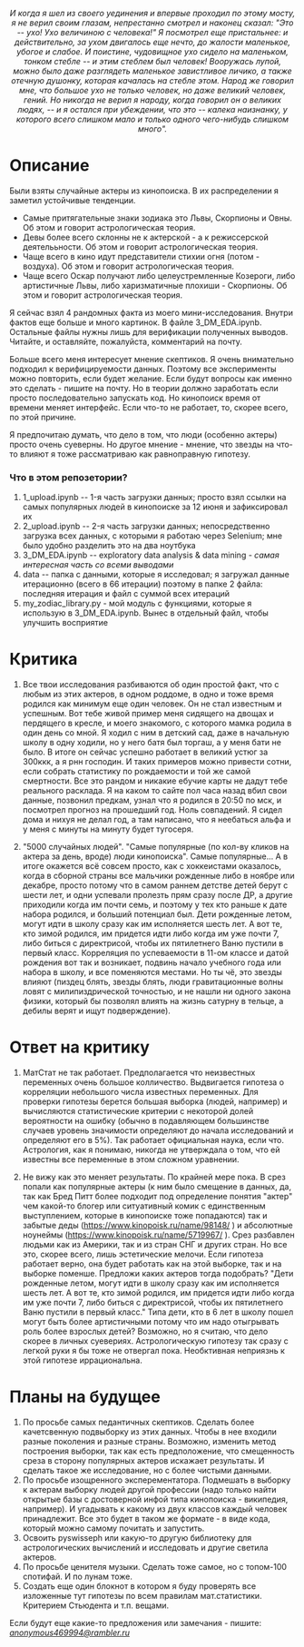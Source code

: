 
*<center>И когда я шел из своего уединения и впервые проходил по этому мосту, я не верил своим глазам, непрестанно смотрел и наконец сказал: "Это -- ухо! Ухо величиною с человека!" Я посмотрел еще пристальнее: и действительно, за ухом двигалось еще нечто, до жалости маленькое, убогое и слабое. И поистине, чудовищное ухо сидело на маленьком, тонком стебле -- и этим стеблем был человек! Вооружась лупой, можно было даже разглядеть маленькое завистливое личико, а также отечную душонку, которая качалась на стебле этом. Народ же говорил мне, что большое ухо не только человек, но даже великий человек, гений. Но никогда не верил я народу, когда говорил он о великих людях, -- и я остался при убеждении, что это -- калека наизнанку, у которого всего слишком мало и только одного чего-нибудь слишком много".</center>*


# Описание
Были взяты случайные актеры из кинопоиска. В их распределении я заметил устойчивые тенденции.

- Самые притягательные знаки зодиака это Львы, Скорпионы и Овны. Об этом и говорит астрологическая теория.
- Девы более всего склонны не к актерской - а к режиссерской деятелььности. Об этом и говорит астрологическая теория.
- Чаще всего в кино идут представители стихии огня (потом - воздуха). Об этом и говорит астрологическая теория.
- Чаще всего Оскар получают либо целеустремленные Козероги, либо артистичные Львы, либо харизматичные плохиши - Скорпионы. Об этом и говорит астрологическая теория.

Я сейчас взял 4 рандомных факта из моего мини-исследования. Внутри фактов еще больше и много картинок. В файле 3_DM_EDA.ipynb. Остальные файлы нужны лишь для верификации полученных выводов. Читайте, и оставляйте, пожалуйста, комментарий на почту.

Больше всего меня интересует мнение скептиков. Я очень внимательно подходил к верифицируемости данных. Поэтому все эксперименты можно повторить, если будет желание. Если будут вопросы как именно это сделать - пишите на почту. Но в теории должно заработать если просто последовательно запускать код. Но кинопоиск время от времени меняет интерфейс. Если что-то не работает, то, скорее всего, по этой причине.

Я предпочитаю думать, что дело в том, что люди (особенно актеры) просто очень суеверны. Но другое мнение - мнение, что звезды на что-то влияют я тоже рассматриваю как равноправную гипотезу.


### Что в этом репозетории?
1. 1_upload.ipynb -- 1-я часть загрузки данных; просто взял ссылки на самых популярных людей в кинопоиске за 12 июня и зафиксировал их
2. 2_upload.ipynb -- 2-я часть загрузки данных; непосредственно загрузка всех данных, с которыми я работаю через Selenium; мне было удобно разделить это на два ноутбука
3. 3_DM_EDA.ipynb -- exploratory data analysis & data mining *- самая интересная часть со всеми выводами*
4. data -- папка с данными, которые я исследовал; я загружал данные итерационно (всего в 66 итерации) поэтому в папке 2 файла: последняя итерация и файл с суммой всех итераций
5. my_zodiac_library.py - мой модуль с функциями, которые я использую в 3_DM_EDA.ipynb. Вынес в отдельный файл, чтобы улучшить восприятие


# Критика
1. Все твои исследования разбиваются об один простой факт, что с любым из этих актеров, в одном роддоме, в одно и тоже время родился как минимум еще один человек. Он не стал известным и успешным. Вот тебе живой пример меня сидящего на двощах и пердящего в кресле, и моего знакомого, с которого мамка родила в один день со мной. Я ходил с ним в детский сад, даже в начальную школу в одну ходили, но у него батя был торгаш, а у меня бати не было. В итоге он сейчас успешно работает в великий устюг за 300ккк, а я рнн господин. И таких примеров можно привести сотни, если собрать статистику по рождаемости и той же самой смертности. Все это рандом и никакие ебучие карты не дадут тебе реального расклада.
Я на каком то сайте пол часа назад вбил свои данные, позвонил предкам, узнал что я родился в 20:50 по мск, и посмотрел прогноз на прошедший год. Ноль совпадений. Я сидел дома и нихуя не делал год, а там написано, что я неебаться альфа и у меня с минуты на минуту будет тугосеря.

2. "5000 случайных людей". "Самые популярные (по кол-ву кликов на актера за день, вроде) люди кинопоиска". Самые популярные... А в итоге окажется всё совсем просто, как с хоккеистами оказалось, когда в сборной страны все мальчики рожденные либо в ноябре или декабре, просто потому что в самом раннем детстве детей берут с шести лет, и одни успевали пролезть прям сразу после ДР, а другие приходили когда им почти семь, и поэтому у тех кто раньше к дате набора родился, и больший потенциал был. Дети рожденные летом, могут идти в школу сразу как им исполняется шесть лет. А вот те, кто зимой родился, им придется идти либо когда им уже почти 7, либо биться с директрисой, чтобы их пятилетнего Ваню пустили в первый класс. Корреляция по успеваемости в 11-ом классе и датой рождения вот так и возникает, подвинь начало учебного года или набора в школу, и все поменяются местами. Но ты чё, это звезды влияют (пиздец блять, звезды блять, люди гравитационные волны ловят с милипиздрической точностью, и не нашли ни одного закона физики, который бы позволял влиять на жизнь сатурну в тельце, а дебилы верят и ищут подверждение).


# Ответ на критику
1. МатСтат не так работает. Предполагается что неизвестных переменных очень большое колличество. Выдвигается гипотеза о корреляции небольшого числа известных переменных. Для проверки гипотезы берется большая выборка (людей, например) и вычисляются статистические критерии с некоторой долей вероятности на ошибку (обычно в подавляющем большинстве случаев уровень значимости определяют до начала исследований и определяют его в 5%). Так работает официальная наука, если что. Астрология, как я понимаю, никогда не утверждала о том, что ей известны все переменные в этом сложном уравнении.

2. Не вижу как это меняет результаты. По крайней мере пока. В срез попали как популярные актеры (к ним было смещение в данных, да, так как Бред Питт более подходит под определение понятия "актер" чем какой-то блогер или ситуативный комик с единственным выступлением, которые в кинопоиске тоже попадаются) так и забытые деды (https://www.kinopoisk.ru/name/98148/ ) и абсолютные ноунеймы (https://www.kinopoisk.ru/name/5719967/ ). Срез разбавлен людьми как из Америки, так и из стран СНГ и других стран. Но все это, скорее всего, лишь эстетические мелочи. Если гипотеза работает верно, она будет работать как на этой выборке, так и на выборке поменше. Предложи каких актеров тогда подобрать? "Дети рожденные летом, могут идти в школу сразу как им исполняется шесть лет. А вот те, кто зимой родился, им придется идти либо когда им уже почти 7, либо биться с директрисой, чтобы их пятилетнего Ваню пустили в первый класс." Типа дети, кто в 6 лет в школу пошел могут быть более артистичными потому что им надо отыгрывать роль более взрослых детей? Возможно, но я считаю, что дело скорее в личных суевериях. Астрологическую гипотезу так сразу с легкой руки я бы тоже не отвергал пока. Необктивная неприязнь к этой гипотезе иррациональна. 

 
# Планы на будущее
1. По просьбе самых педантичных скептиков. Сделать более качетсвенную подвыборку из этих данных. Чтобы в нее входили разные поколения и разные страны. Возможно, изменить метод построения выборки, так как есть предположение, что смещенность среза в сторону популярных актеров искажает результаты. И сделать такое же исследование, но с более чистыми данными. 
2. По просьбе изощренного эксперементатора. Подмешать в выборку к актерам выборку людей другой профессии (надо только найти открытые базы с достоверной инфой типа кинопоиска - википедия, например). И угадывать к какому из двух классов каждый человек принадлежит. Все это будет в таком же формате - в виде кода, который можно самому почитать и запустить. 
3. Освоить pyswisseph или какую-то другую библиотеку для астрологических вычислений и исследовать и другие светила актеров.
4. По просьбе ценителя музыки. Сделать тоже самое, но с топом-100 спотифай. И по лунам тоже.
5. Создать еще один блокнот в котором я буду проверять все изложенные тут гипотезы по всем правилам мат.статистики. Критерием Стьюдента и т.п. вещами.

Если будут еще какие-то предложения или замечания - пишите: 
*anonymous469994@rambler.ru*
